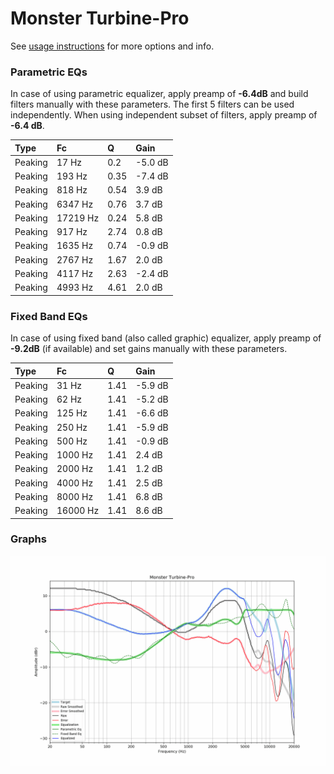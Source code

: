 # Monster Turbine-Pro
See [usage instructions](https://github.com/jaakkopasanen/AutoEq#usage) for more options and info.

### Parametric EQs
In case of using parametric equalizer, apply preamp of **-6.4dB** and build filters manually
with these parameters. The first 5 filters can be used independently.
When using independent subset of filters, apply preamp of **-6.4 dB**.

| Type    | Fc       |    Q | Gain    |
|:--------|:---------|:-----|:--------|
| Peaking | 17 Hz    | 0.2  | -5.0 dB |
| Peaking | 193 Hz   | 0.35 | -7.4 dB |
| Peaking | 818 Hz   | 0.54 | 3.9 dB  |
| Peaking | 6347 Hz  | 0.76 | 3.7 dB  |
| Peaking | 17219 Hz | 0.24 | 5.8 dB  |
| Peaking | 917 Hz   | 2.74 | 0.8 dB  |
| Peaking | 1635 Hz  | 0.74 | -0.9 dB |
| Peaking | 2767 Hz  | 1.67 | 2.0 dB  |
| Peaking | 4117 Hz  | 2.63 | -2.4 dB |
| Peaking | 4993 Hz  | 4.61 | 2.0 dB  |

### Fixed Band EQs
In case of using fixed band (also called graphic) equalizer, apply preamp of **-9.2dB**
(if available) and set gains manually with these parameters.

| Type    | Fc       |    Q | Gain    |
|:--------|:---------|:-----|:--------|
| Peaking | 31 Hz    | 1.41 | -5.9 dB |
| Peaking | 62 Hz    | 1.41 | -5.2 dB |
| Peaking | 125 Hz   | 1.41 | -6.6 dB |
| Peaking | 250 Hz   | 1.41 | -5.9 dB |
| Peaking | 500 Hz   | 1.41 | -0.9 dB |
| Peaking | 1000 Hz  | 1.41 | 2.4 dB  |
| Peaking | 2000 Hz  | 1.41 | 1.2 dB  |
| Peaking | 4000 Hz  | 1.41 | 2.5 dB  |
| Peaking | 8000 Hz  | 1.41 | 6.8 dB  |
| Peaking | 16000 Hz | 1.41 | 8.6 dB  |

### Graphs
![](./Monster%20Turbine-Pro.png)